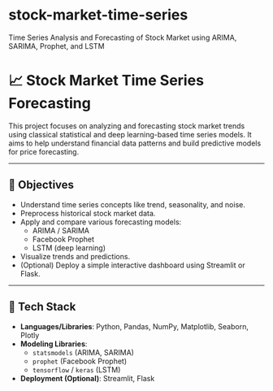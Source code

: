 # stock-market-time-series
Time Series Analysis and Forecasting of Stock Market using ARIMA, SARIMA, Prophet, and LSTM

# 📈 Stock Market Time Series Forecasting

This project focuses on analyzing and forecasting stock market trends using classical statistical and deep learning-based time series models. It aims to help understand financial data patterns and build predictive models for price forecasting.

---

## 🧠 Objectives

- Understand time series concepts like trend, seasonality, and noise.
- Preprocess historical stock market data.
- Apply and compare various forecasting models:
  - ARIMA / SARIMA
  - Facebook Prophet
  - LSTM (deep learning)
- Visualize trends and predictions.
- (Optional) Deploy a simple interactive dashboard using Streamlit or Flask.

---

## 🧰 Tech Stack

- **Languages/Libraries**: Python, Pandas, NumPy, Matplotlib, Seaborn, Plotly
- **Modeling Libraries**:
  - `statsmodels` (ARIMA, SARIMA)
  - `prophet` (Facebook Prophet)
  - `tensorflow` / `keras` (LSTM)
- **Deployment (Optional)**: Streamlit, Flask


